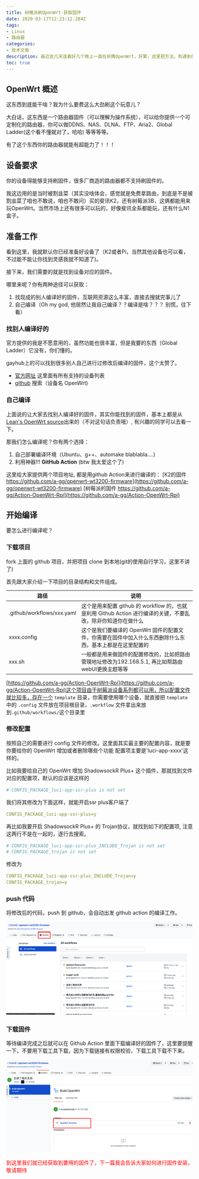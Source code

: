 ```yaml
---
title: 树莓派刷OpenWrt-获取固件
date: 2020-03-17T12:23:12.284Z
tags:
- Linux
- 路由器
categories:
- 技术文章
description: 最近这几天连着好几个晚上一直在折腾OpenWrt，好累，这里把方法，和遇到的坑，都记录一下。
toc: true
---
```


## OpenWrt 概述

这东西到底能干啥？我为什么要费这么大劲刷这个玩意儿？

大白话，这东西是一个路由器固件（可以理解为操作系统），可以给你提供一个可定制化的路由器，你可以做DDNS、NAS、DLNA、FTP、Aria2、Global Ladder(这个看不懂就对了，哈哈) 等等等等。

有了这个东西你的路由器就能有超能力了！！！

## 设备要求

你的设备得能够支持刷固件，很多厂商造的路由器都不支持刷固件的。

我这边用的是当时被割韭菜（其实没啥体会，感觉就是免费拿路由，到底是不是被割韭菜了咱也不敢说，咱也不敢问）买的斐讯K2，还有树莓派3B，这俩都能用来玩OpenWrt。当然市场上还有很多可以玩的，好像斐讯全系都能玩，还有什么N1盒子。

## 准备工作

看到这里，我就默认你已经准备好设备了（K2或者Pi，当然其他设备也可以看，不过能不能让你找到灵感我就不知道了)。

接下来，我们需要的就是找到设备对应的固件。

哪里来呢？你有两种途径可以获取：

1. 找现成的别人编译好的固件，互联网资源这么丰富，直接去搜就完事儿了
2. 自己编译（Oh my god, 他居然让我自己编译？？编译是啥？？？ 别慌，往下看）

### 找别人编译好的

官方提供的我是不愿意用的，虽然功能也很丰富，但是我要的东西（Global Ladder）它没有，你们懂的。

gayhub上的可以找到很多别人自己进行过修改后编译的固件，这个太赞了。

* [官方网址](https://openwrt.org/toh/views/toh_fwdownload) 这里面有所有支持的设备列表
* [github](https://github.com) 搜索（设备名 OpenWrt)

### 自己编译

上面说的让大家去找别人编译好的固件，其实你能找到的固件，基本上都是从[Lean's OpenWrt source](https://github.com/coolsnowwolf/lede)出来的（不对这句话负责哦）, 有兴趣的同学可以去看一下。

那我们怎么编译呢？你有两个选择：

1. 自己部署编译环境（Ubuntu、g++、automake blablabla....)
2. 利用神器!!! **GitHub Action** (btw 我太爱这个了)

这里给大家提供两个项目地址, 都是用github Action来进行编译的：
[K2的固件 https://github.com/a-gg/openwrt-wt3200-firmware](https://github.com/a-gg/openwrt-wt3200-firmware)
[树莓派的固件 https://github.com/a-gg/Action-OpenWrt-Rpi](https://github.com/a-gg/Action-OpenWrt-Rpi)

## 开始编译

要怎么进行编译呢？

### 下载项目

fork 上面的 github 项目，并把项目 clone 到本地(git的使用自行学习，这里不讲了)

首先跟大家介绍一下项目的目录结构和文件组成。

|路径|说明|
|--|--|
|.github/workflows/xxx.yaml|这个是用来配置 github 的 workflow 的，也就是利用 Github Action 进行编译的关键，不要乱改，除非你知道你在做什么|
|xxxx.config|这个是我们要编译的 OpenWrt 固件的配置文件，你需要在固件中加入什么东西删除什么东西，基本上都是在这里配置的|
|xxx.sh|一般都是用来做固件的配置修改的，比如把路由管理地址修改为192.168.5.1, 再比如帮路由webUI更换主题等等|

[https://github.com/a-gg/Action-OpenWrt-Rpi](https://github.com/a-gg/Action-OpenWrt-Rpi)这个项目由于树莓派设备系列都可以用，所以配置文件就比较多，存在一个 `template` 目录，你需要使用哪个设备，就直接把 `template` 中的 `.config` 文件放在项目根目录，`.workflow` 文件拿出来放到`.github/workflows/`这个目录里

### 修改配置

按照自己的需要进行 config 文件的修改。这里面其实最主要的配置内容，就是要你要给你的 OpenWrt 增加或者删除哪些个功能
配置项主要是'luci-app-xxxx'这样的。

比如我要给自己的 OpenWrt 增加 ShadowsockR Plus+ 这个插件，那就找到文件对应的配置项，默认的应该是这样的

```yaml
# CONFIG_PACKAGE_luci-app-ssr-plus is not set
```

我们将其修改为下面这样，就能开启ssr plus客户端了

```yaml
CONFIG_PACKAGE_luci-app-ssr-plus=y
```

再比如我要开启 ShadowsockR Plus+ 的 Trojan协议，就找到如下的配置项, 注意这两行不是在一起的，逐行去搜索。

```yaml
# CONFIG_PACKAGE_luci-app-ssr-plus_INCLUDE_Trojan is not set
# CONFIG_PACKAGE_trojan is not set
```

修改为

```yaml
CONFIG_PACKAGE_luci-app-ssr-plus_INCLUDE_Trojan=y
CONFIG_PACKAGE_trojan=y
```

### push 代码

将修改后的代码，push 到 github，会自动出发 github action 的编译工作。

![](https://raw.githubusercontent.com/w1zd/image-hosting/main/img/2022/05/10/11-43-00-8841460d4fa6eb07ece4ce1bf737b46f-01-4473b6.png)

### 下载固件

等待编译完成之后就可以在 Github Action 里面下载编译好的固件了，这里要提醒一下，不要用下载工具下载，因为下载链接有权限校验，下载工具下载不下来。

![](https://raw.githubusercontent.com/w1zd/image-hosting/main/img/2022/05/10/11-43-24-cf8198ac0dc928863a8c2a8b6bf824fd-02-9e7d75.png)

<font color="red">到这里我们就已经获取到要用的固件了，下一篇我会告诉大家如何进行固件安装，敬请期待</font>
